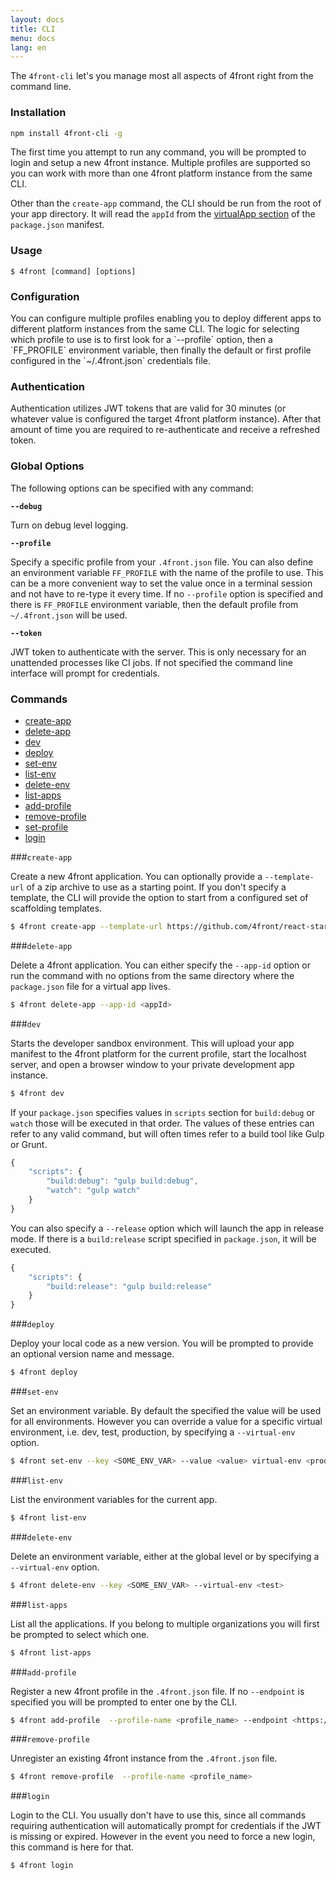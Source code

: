 ```yaml
---
layout: docs
title: CLI
menu: docs
lang: en
---
```


The `4front-cli` let's you manage most all aspects of 4front right from the command line.

### Installation
~~~sh
npm install 4front-cli -g
~~~

The first time you attempt to run any command, you will be prompted to login and setup a new 4front instance. Multiple profiles are supported so you can work with more than one 4front platform instance from the same CLI.

Other than the `create-app` command, the CLI should be run from the root of your app directory. It will read the `appId` from the [virtualApp section](/docs/manifest.html) of the `package.json` manifest.

### Usage
~~~
$ 4front [command] [options]
~~~

### Configuration
<div class="doc-box doc-info" markdown="1">
You can configure multiple profiles enabling you to deploy different apps to different platform instances from the same CLI. The logic for selecting which profile to use is to first look for a `--profile` option, then a `FF_PROFILE` environment variable, then finally the default or first profile configured in the `~/.4front.json` credentials file.
</div>

### Authentication
Authentication utilizes JWT tokens that are valid for 30 minutes (or whatever value is configured the target 4front platform instance). After that amount of time you are required to re-authenticate and receive a refreshed token.


### Global Options

The following options can be specified with any command:

__`--debug`__

Turn on debug level logging.

__`--profile`__

Specify a specific profile from your `.4front.json` file. You can also define an environment variable `FF_PROFILE` with the name of the profile to use. This can be a more convenient way to set the value once in a terminal session and not have to re-type it every time. If no `--profile` option is specified and there is `FF_PROFILE` environment variable, then the default profile from `~/.4front.json` will be used.

__`--token`__

JWT token to authenticate with the server. This is only necessary for an unattended processes like CI jobs. If not specified the command line interface will prompt for credentials.

### Commands

* [create-app](#create-app)
* [delete-app](#delete-app)
* [dev](#dev)
* [deploy](#deploy)
* [set-env](#set-env)
* [list-env](#list-env)
* [delete-env](#delete-env)
* [list-apps](#list-apps)
* [add-profile](#add-profile)
* [remove-profile](#remove-profile)
* [set-profile](#set-profile)
* [login](#login)

###`create-app`

Create a new 4front application. You can optionally provide a `--template-url` of a zip archive to use as a starting point. If you don't specify a template, the CLI will provide the option to start from a configured set of scaffolding templates.

~~~sh
$ 4front create-app --template-url https://github.com/4front/react-starterify/master/archive.zip
~~~

###`delete-app`

Delete a 4front application. You can either specify the `--app-id` option or run the command with no options from the same directory where the `package.json` file for a virtual app lives.

~~~sh
$ 4front delete-app --app-id <appId>
~~~

###`dev`

Starts the developer sandbox environment. This will upload your app manifest to the 4front platform for the current profile, start the localhost server, and open a browser window to your private development app instance.

~~~sh
$ 4front dev
~~~

If your `package.json` specifies values in `scripts` section for `build:debug` or `watch` those will be executed in that order. The values of these entries can refer to any valid command, but will often times refer to a build tool like Gulp or Grunt.

~~~js
{
	"scripts": {
		"build:debug": "gulp build:debug",
		"watch": "gulp watch"
	}
}
~~~

You can also specify a `--release` option which will launch the app in release mode. If there is a `build:release` script specified in `package.json`, it will be executed.

~~~js
{
	"scripts": {
		"build:release": "gulp build:release"
	}
}
~~~

###`deploy`

Deploy your local code as a new version. You will be prompted to provide an optional version name and message.

~~~sh
$ 4front deploy
~~~

###`set-env`

Set an environment variable. By default the specified the value will be used for all environments. However you can override a value for a specific virtual environment, i.e. dev, test, production, by specifying a `--virtual-env` option.

~~~sh
$ 4front set-env --key <SOME_ENV_VAR> --value <value> virtual-env <production>
~~~

###`list-env`

List the environment variables for the current app.

~~~sh
$ 4front list-env
~~~

###`delete-env`

Delete an environment variable, either at the global level or by specifying a `--virtual-env` option.

~~~sh
$ 4front delete-env --key <SOME_ENV_VAR> --virtual-env <test>
~~~

###`list-apps`

List all the applications. If you belong to multiple organizations you will first be prompted to select which one.

~~~sh
$ 4front list-apps
~~~

###`add-profile`

Register a new 4front profile in the `.4front.json` file. If no `--endpoint` is specified you will be prompted to enter one by the CLI.

~~~sh
$ 4front add-profile  --profile-name <profile_name> --endpoint <https://some4frontinstance.com>
~~~

###`remove-profile`

Unregister an existing 4front instance from the `.4front.json` file.

~~~sh
$ 4front remove-profile  --profile-name <profile_name>
~~~

###`login`

Login to the CLI. You usually don't have to use this, since all commands requiring authentication will automatically prompt for credentials if the JWT is missing or expired. However in the event you need to force a new login, this command is here for that.

~~~sh
$ 4front login
~~~
